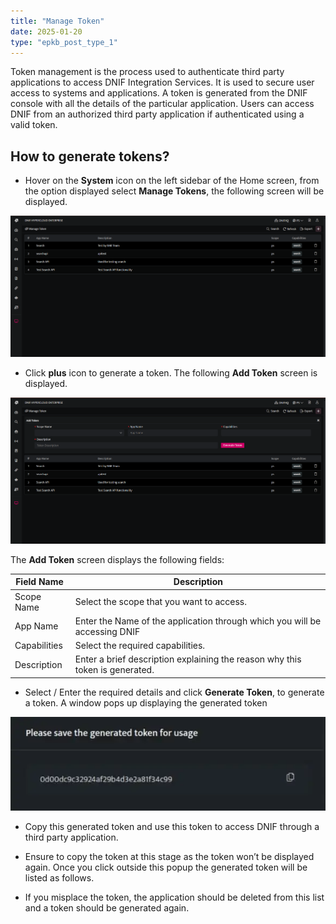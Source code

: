 ```yaml
---
title: "Manage Token"
date: 2025-01-20
type: "epkb_post_type_1"
---
```


Token management is the process used to authenticate third party applications to access DNIF Integration Services. It is used to secure user access to systems and applications. A token is generated from the DNIF console with all the details of the particular application. Users can access DNIF from an authorized third party application if authenticated using a valid token.

## **How to generate tokens?**

- Hover on the **System** icon on the left sidebar of the Home screen, from the option displayed select **Manage Tokens**, the following screen will be displayed.

![image 1-Dec-04-2023-05-34-25-1454-AM](./image/manage-token-1.png)

- Click **plus** icon to generate a token. The following **Add Token** screen is displayed.

![image 2-Dec-04-2023-05-34-42-7578-AM](./image/manage-token-2.png)

The **Add Token** screen displays the following fields:

| **Field Name**  | **Description** |
| --- | --- |
| Scope Name | Select the scope that you want to access. |
| App Name | Enter the Name of the application through which you will be accessing DNIF |
| Capabilities | Select the required capabilities. |
| Description | Enter a brief description explaining the reason why this token is generated. |

- Select / Enter the required details and click **Generate Token**, to generate a token. A window pops up displaying the generated token

![image 3-Dec-04-2023-05-35-10-0116-AM](./image/manage-token-3.webp)

- Copy this generated token and use this token to access DNIF through a third party application.

- Ensure to copy the token at this stage as the token won’t be displayed again. Once you click outside this popup the generated token will be listed as follows.

- If you misplace the token, the application should be deleted from this list and a token should be generated again.
